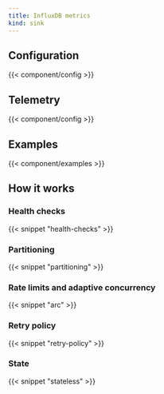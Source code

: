 ```yaml
---
title: InfluxDB metrics
kind: sink
---
```


## Configuration

{{< component/config >}}

## Telemetry

{{< component/config >}}

## Examples

{{< component/examples >}}

## How it works

### Health checks

{{< snippet "health-checks" >}}

### Partitioning

{{< snippet "partitioning" >}}

### Rate limits and adaptive concurrency

{{< snippet "arc" >}}

### Retry policy

{{< snippet "retry-policy" >}}

### State

{{< snippet "stateless" >}}
